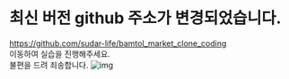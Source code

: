 # 최신 버전 github 주소가 변경되었습니다. 
https://github.com/sudar-life/bamtol_market_clone_coding  
이동하여 실습을 진행해주세요.  
불편을 드려 죄송합니다.
![img](https://github.com/user-attachments/assets/7d6ae68e-22d8-4c9a-80e3-d108abcdc826)
